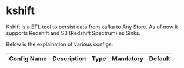 # kshift

Kshift is a ETL tool to persist data from kafka to Any Store. As of now it supports Redshift and S3 (Redshift Spectrum) as Sinks.

Below is the explaination of various configs:

| Config Name  | Description | Type | Mandatory | Default |
| ------------ | ----------- | ---- | --------- | ------- |

